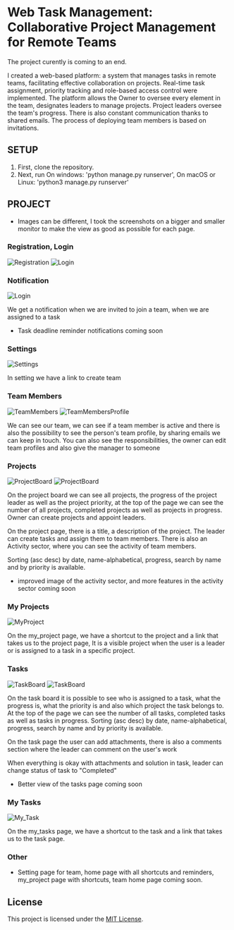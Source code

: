 # Web Task Management: Collaborative Project Management for Remote Teams
The project curently is coming to an end.

I created a web-based platform: a system that manages tasks in remote teams, facilitating effective collaboration on projects. Real-time task assignment, priority tracking and role-based access control were implemented. The platform allows the Owner to oversee every element in the team, designates leaders to manage projects. Project leaders oversee the team's progress. There is also constant communication thanks to shared emails. The process of deploying team members is based on invitations.

## SETUP

1. First, clone the repository.
2. Next, run 
    On windows:
    'python manage.py runserver',
    On macOS or Linux:
    'python3 manage.py runserver'

## PROJECT

- Images can be different, I took the screenshots on a bigger and smaller monitor to make the view as good as possible for each page.

### Registration, Login

![Registration](./images/Register.png)
![Login](./images/login.png)


### Notification

![Login](./images/Notification.png)

We get a notification when we are invited to join a team, when we are assigned to a task

- Task deadline reminder notifications coming soon

### Settings
![Settings](./images/settings.png)

In setting we have a link to create team

### Team Members

![TeamMembers](./images/LIST.png)
![TeamMembersProfile](./images/EditProfile.png)

We can see our team, we can see if a team member is active and there is also the possibility to see the person's team profile, by sharing emails we can keep in touch. You can also see the responsibilities, the owner can edit team profiles and also give the manager to someone

### Projects

![ProjectBoard](./images/ProjectBoard.png)
![ProjectBoard](./images/Project.png)

On the project board we can see all projects, the progress of the project leader as well as the project priority, at the top of the page we can see the number of all projects, completed projects as well as projects in progress. 
Owner can create projects and appoint leaders.

On the project page, there is a title, a description of the project. The leader can create tasks and assign them to team members. There is also an Activity sector, where you can see the activity of team members.

Sorting (asc desc) by date, name-alphabetical, progress, search by name and by priority is available.

- improved image of the activity sector, and more features in the activity sector coming soon

### My Projects

![MyProject](./images/my_project.png)

On the my_project page, we have a shortcut to the project and a link that takes us to the project page,
It is a visible project when the user is a leader or is assigned to a task in a specific project.

### Tasks

![TaskBoard](./images/TaskBoard.png)
![TaskBoard](./images/2023-11-13(9).png)

On the task board it is possible to see who is assigned to a task, what the progress is, what the priority is and also which project the task belongs to.
At the top of the page we can see the number of all tasks, completed tasks as well as tasks in progress.
Sorting (asc desc) by date, name-alphabetical, progress, search by name and by priority is available.

On the task page the user can add attachments, there is also a comments section where the leader can comment on the user's work

When everything is okay with attachments and solution in task, leader can change status of task to "Completed"

- Better view of the tasks page coming soon 

### My Tasks
![My_Task](./images/my_task.png)

On the my_tasks page, we have a shortcut to the task and a link that takes us to the task page.

### Other

- Setting page for team, home page with all shortcuts and reminders, my_project page with shortcuts, team home page coming soon.

## License

This project is licensed under the [MIT License](LICENSE).